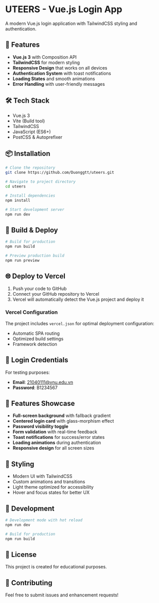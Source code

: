 # UTEERS - Vue.js Login App

A modern Vue.js login application with TailwindCSS styling and authentication.

## 🚀 Features

- **Vue.js 3** with Composition API
- **TailwindCSS** for modern styling
- **Responsive Design** that works on all devices
- **Authentication System** with toast notifications
- **Loading States** and smooth animations
- **Error Handling** with user-friendly messages

## 🛠️ Tech Stack

- Vue.js 3
- Vite (Build tool)
- TailwindCSS
- JavaScript (ES6+)
- PostCSS & Autoprefixer

## 📦 Installation

```bash
# Clone the repository
git clone https://github.com/Duonggtt/uteers.git

# Navigate to project directory
cd uteers

# Install dependencies
npm install

# Start development server
npm run dev
```

## 🚀 Build & Deploy

```bash
# Build for production
npm run build

# Preview production build
npm run preview
```

## 🌐 Deploy to Vercel

1. Push your code to GitHub
2. Connect your GitHub repository to Vercel
3. Vercel will automatically detect the Vue.js project and deploy it

### Vercel Configuration

The project includes `vercel.json` for optimal deployment configuration:
- Automatic SPA routing
- Optimized build settings
- Framework detection

## 🔐 Login Credentials

For testing purposes:
- **Email**: 21040111@vnu.edu.vn
- **Password**: B1234567

## 📱 Features Showcase

- **Full-screen background** with fallback gradient
- **Centered login card** with glass-morphism effect
- **Password visibility toggle**
- **Form validation** with real-time feedback
- **Toast notifications** for success/error states
- **Loading animations** during authentication
- **Responsive design** for all screen sizes

## 🎨 Styling

- Modern UI with TailwindCSS
- Custom animations and transitions
- Light theme optimized for accessibility
- Hover and focus states for better UX

## 📝 Development

```bash
# Development mode with hot reload
npm run dev

# Build for production
npm run build
```

## 📄 License

This project is created for educational purposes.

## 🤝 Contributing

Feel free to submit issues and enhancement requests!
